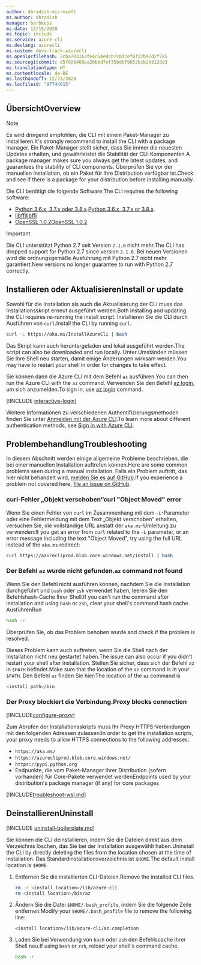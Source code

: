 ```yaml
---
author: dbradish-microsoft
ms.author: dbradish
manager: barbkess
ms.date: 12/15/2020
ms.topic: include
ms.service: azure-cli
ms.devlang: azurecli
ms.custom: devx-track-azurecli
ms.openlocfilehash: 2cba7031b3fe4c54edcb7c0dcef6f37b97d2f785
ms.sourcegitcommit: d5f026468ea20bbd7ef35bdbf9852bcb2b812d83
ms.translationtype: HT
ms.contentlocale: de-DE
ms.lasthandoff: 12/23/2020
ms.locfileid: "97744615"
---
```

## <a name="overview"></a><span data-ttu-id="a8a8b-101">Übersicht</span><span class="sxs-lookup"><span data-stu-id="a8a8b-101">Overview</span></span>

> [!NOTE]
> <span data-ttu-id="a8a8b-102">Es wird dringend empfohlen, die CLI mit einem Paket-Manager zu installieren.</span><span class="sxs-lookup"><span data-stu-id="a8a8b-102">It's strongly recommend to install the CLI with a package manager.</span></span> <span data-ttu-id="a8a8b-103">Ein Paket-Manager stellt sicher, dass Sie immer die neuesten Updates erhalten, und gewährleistet die Stabilität der CLI-Komponenten.</span><span class="sxs-lookup"><span data-stu-id="a8a8b-103">A package manager makes sure you always get the latest updates, and guarantees the stability of CLI components.</span></span> <span data-ttu-id="a8a8b-104">Überprüfen Sie vor der manuellen Installation, ob ein Paket für Ihre Distribution verfügbar ist.</span><span class="sxs-lookup"><span data-stu-id="a8a8b-104">Check and see if there is a package for your distribution before installing manually.</span></span>

<span data-ttu-id="a8a8b-105">Die CLI benötigt die folgende Software:</span><span class="sxs-lookup"><span data-stu-id="a8a8b-105">The CLI requires the following software:</span></span>

* <span data-ttu-id="a8a8b-106">[Python 3.6.x, 3.7.x oder 3.8.x](https://www.python.org/downloads/).</span><span class="sxs-lookup"><span data-stu-id="a8a8b-106">[Python 3.6.x, 3.7.x or 3.8.x](https://www.python.org/downloads/).</span></span>
* [<span data-ttu-id="a8a8b-107">libffi</span><span class="sxs-lookup"><span data-stu-id="a8a8b-107">libffi</span></span>](https://sourceware.org/libffi/)
* [<span data-ttu-id="a8a8b-108">OpenSSL 1.0.2</span><span class="sxs-lookup"><span data-stu-id="a8a8b-108">OpenSSL 1.0.2</span></span>](https://www.openssl.org/source/)

> [!IMPORTANT]
>
> <span data-ttu-id="a8a8b-109">Die CLI unterstützt Python 2.7 seit Version `2.1.0` nicht mehr.</span><span class="sxs-lookup"><span data-stu-id="a8a8b-109">The CLI has dropped support for Python 2.7 since version `2.1.0`.</span></span> <span data-ttu-id="a8a8b-110">Bei neuen Versionen wird die ordnungsgemäße Ausführung mit Python 2.7 nicht mehr garantiert.</span><span class="sxs-lookup"><span data-stu-id="a8a8b-110">New versions no longer guarantee to run with Python 2.7 correctly.</span></span>

## <a name="install-or-update"></a><span data-ttu-id="a8a8b-111">Installieren oder Aktualisieren</span><span class="sxs-lookup"><span data-stu-id="a8a8b-111">Install or update</span></span>

<span data-ttu-id="a8a8b-112">Sowohl für die Installation als auch die Aktualisierung der CLI muss das Installationsskript erneut ausgeführt werden.</span><span class="sxs-lookup"><span data-stu-id="a8a8b-112">Both installing and updating the CLI requires re-running the install script.</span></span> <span data-ttu-id="a8a8b-113">Installieren Sie die CLI durch Ausführen von `curl`.</span><span class="sxs-lookup"><span data-stu-id="a8a8b-113">Install the CLI by running `curl`.</span></span>

```bash
curl -L https://aka.ms/InstallAzureCli | bash
```

<span data-ttu-id="a8a8b-114">Das Skript kann auch heruntergeladen und lokal ausgeführt werden.</span><span class="sxs-lookup"><span data-stu-id="a8a8b-114">The script can also be downloaded and run locally.</span></span> <span data-ttu-id="a8a8b-115">Unter Umständen müssen Sie Ihre Shell neu starten, damit einige Änderungen wirksam werden.</span><span class="sxs-lookup"><span data-stu-id="a8a8b-115">You may have to restart your shell in order for changes to take effect.</span></span>

<span data-ttu-id="a8a8b-116">Sie können dann die Azure CLI mit dem Befehl `az` ausführen.</span><span class="sxs-lookup"><span data-stu-id="a8a8b-116">You can then run the Azure CLI with the `az` command.</span></span> <span data-ttu-id="a8a8b-117">Verwenden Sie den Befehl [az login](/cli/azure/reference-index#az-login), um sich anzumelden.</span><span class="sxs-lookup"><span data-stu-id="a8a8b-117">To sign in, use [az login](/cli/azure/reference-index#az-login) command.</span></span>

[!INCLUDE [interactive-login](interactive-login.md)]

<span data-ttu-id="a8a8b-118">Weitere Informationen zu verschiedenen Authentifizierungsmethoden finden Sie unter [Anmelden mit der Azure CLI](../authenticate-azure-cli.md).</span><span class="sxs-lookup"><span data-stu-id="a8a8b-118">To learn more about different authentication methods, see [Sign in with Azure CLI](../authenticate-azure-cli.md).</span></span>

## <a name="troubleshooting"></a><span data-ttu-id="a8a8b-119">Problembehandlung</span><span class="sxs-lookup"><span data-stu-id="a8a8b-119">Troubleshooting</span></span>

<span data-ttu-id="a8a8b-120">In diesem Abschnitt werden einige allgemeine Probleme beschrieben, die bei einer manuellen Installation auftreten können.</span><span class="sxs-lookup"><span data-stu-id="a8a8b-120">Here are some common problems seen during a manual installation.</span></span> <span data-ttu-id="a8a8b-121">Falls ein Problem auftritt, das hier nicht behandelt wird, [melden Sie es auf GitHub](https://github.com/Azure/azure-cli/issues).</span><span class="sxs-lookup"><span data-stu-id="a8a8b-121">If you experience a problem not covered here, [file an issue on GitHub](https://github.com/Azure/azure-cli/issues).</span></span>

### <a name="curl-object-moved-error"></a><span data-ttu-id="a8a8b-122">curl-Fehler „Objekt verschoben“</span><span class="sxs-lookup"><span data-stu-id="a8a8b-122">curl "Object Moved" error</span></span>

<span data-ttu-id="a8a8b-123">Wenn Sie einen Fehler von `curl` im Zusammenhang mit dem `-L`-Parameter oder eine Fehlermeldung mit dem Text „Objekt verschoben“ erhalten, versuchen Sie, die vollständige URL anstatt der `aka.ms`-Umleitung zu verwenden:</span><span class="sxs-lookup"><span data-stu-id="a8a8b-123">If you get an error from `curl` related to the `-L` parameter, or an error message including the text "Object Moved", try using the full URL instead of the `aka.ms` redirect:</span></span>

```bash
curl https://azurecliprod.blob.core.windows.net/install | bash
```

### <a name="az-command-not-found"></a><span data-ttu-id="a8a8b-124">Der Befehl `az` wurde nicht gefunden.</span><span class="sxs-lookup"><span data-stu-id="a8a8b-124">`az` command not found</span></span>

<span data-ttu-id="a8a8b-125">Wenn Sie den Befehl nicht ausführen können, nachdem Sie die Installation durchgeführt und `bash` oder `zsh` verwendet haben, leeren Sie den Befehlshash-Cache Ihrer Shell.</span><span class="sxs-lookup"><span data-stu-id="a8a8b-125">If you can't run the command after installation and using `bash` or `zsh`, clear your shell's command hash cache.</span></span> <span data-ttu-id="a8a8b-126">Ausführen</span><span class="sxs-lookup"><span data-stu-id="a8a8b-126">Run</span></span>

```bash
hash -r
```

<span data-ttu-id="a8a8b-127">Überprüfen Sie, ob das Problem behoben wurde.</span><span class="sxs-lookup"><span data-stu-id="a8a8b-127">and check if the problem is resolved.</span></span>

<span data-ttu-id="a8a8b-128">Dieses Problem kann auch auftreten, wenn Sie die Shell nach der Installation nicht neu gestartet haben.</span><span class="sxs-lookup"><span data-stu-id="a8a8b-128">The issue can also occur if you didn't restart your shell after installation.</span></span> <span data-ttu-id="a8a8b-129">Stellen Sie sicher, dass sich der Befehl `az` in `$PATH` befindet.</span><span class="sxs-lookup"><span data-stu-id="a8a8b-129">Make sure that the location of the `az` command is in your `$PATH`.</span></span> <span data-ttu-id="a8a8b-130">Den Befehl `az` finden Sie hier:</span><span class="sxs-lookup"><span data-stu-id="a8a8b-130">The location of the `az` command is</span></span>

```bash
<install path>/bin
```

### <a name="proxy-blocks-connection"></a><span data-ttu-id="a8a8b-131">Der Proxy blockiert die Verbindung.</span><span class="sxs-lookup"><span data-stu-id="a8a8b-131">Proxy blocks connection</span></span>

[!INCLUDE[configure-proxy](configure-proxy.md)]

<span data-ttu-id="a8a8b-132">Zum Abrufen der Installationsskripts muss Ihr Proxy HTTPS-Verbindungen mit den folgenden Adressen zulassen:</span><span class="sxs-lookup"><span data-stu-id="a8a8b-132">In order to get the installation scripts, your proxy needs to allow HTTPS connections to the following addresses:</span></span>

* `https://aka.ms/`
* `https://azurecliprod.blob.core.windows.net/`
* `https://pypi.python.org`
* <span data-ttu-id="a8a8b-133">Endpunkte, die vom Paket-Manager Ihrer Distribution (sofern vorhanden) für Core-Pakete verwendet werden</span><span class="sxs-lookup"><span data-stu-id="a8a8b-133">Endpoints used by your distribution's package manager (if any) for core packages</span></span>

[!INCLUDE[troubleshoot-wsl.md](troubleshoot-wsl.md)]

## <a name="uninstall"></a><span data-ttu-id="a8a8b-134">Deinstallieren</span><span class="sxs-lookup"><span data-stu-id="a8a8b-134">Uninstall</span></span>

[!INCLUDE [uninstall-boilerplate.md](uninstall-boilerplate.md)]

<span data-ttu-id="a8a8b-135">Sie können die CLI deinstallieren, indem Sie die Dateien direkt aus dem Verzeichnis löschen, das Sie bei der Installation ausgewählt haben.</span><span class="sxs-lookup"><span data-stu-id="a8a8b-135">Uninstall the CLI by directly deleting the files from the location chosen at the time of installation.</span></span> <span data-ttu-id="a8a8b-136">Das Standardinstallationsverzeichnis ist `$HOME`.</span><span class="sxs-lookup"><span data-stu-id="a8a8b-136">The default install location is `$HOME`.</span></span>

1. <span data-ttu-id="a8a8b-137">Entfernen Sie die installierten CLI-Dateien.</span><span class="sxs-lookup"><span data-stu-id="a8a8b-137">Remove the installed CLI files.</span></span>

   ```bash
   rm -r <install location>/lib/azure-cli
   rm <install location>/bin/az
   ```

2. <span data-ttu-id="a8a8b-138">Ändern Sie die Datei `$HOME/.bash_profile`, indem Sie die folgende Zeile entfernen:</span><span class="sxs-lookup"><span data-stu-id="a8a8b-138">Modify your `$HOME/.bash_profile` file to remove the following line:</span></span>

   ```text
   <install location>/lib/azure-cli/az.completion
   ```

3. <span data-ttu-id="a8a8b-139">Laden Sie bei Verwendung von `bash` oder `zsh` den Befehlscache Ihrer Shell neu.</span><span class="sxs-lookup"><span data-stu-id="a8a8b-139">If using `bash` or `zsh`, reload your shell's command cache.</span></span>

   ```bash
   hash -r
   ```